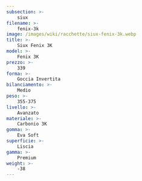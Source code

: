 ```yaml
---
subsection: >-
    siux
filename: >-
    fenix-3k
image: /images/wiki/racchette/siux-fenix-3k.webp
title: >-
    Siux Fenix 3K
model: >-
    Fenix 3K
prezzo: >-
    339
forma: >-
    Goccia Invertita
bilanciamento: >-
    Medio
peso: >-
    355-375
livello: >-
    Avanzato
materiale: >-
    Carbonio 3K
gomma: >-
    Eva Soft
superficie: >-
    Liscia
gamma: >-
    Premium
weight: >-
    -38
---
```

